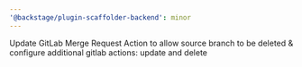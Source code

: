 ```yaml
---
'@backstage/plugin-scaffolder-backend': minor
---
```


Update GitLab Merge Request Action to allow source branch to be deleted & configure additional gitlab actions: update and delete
